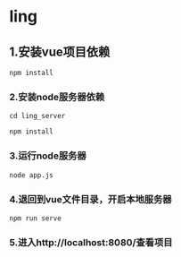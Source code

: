 # ling

## 1.安装vue项目依赖
```
npm install
```

### 2.安装node服务器依赖
```
cd ling_server

npm install
```

### 3.运行node服务器
```
node app.js
```

### 4.退回到vue文件目录，开启本地服务器
```
npm run serve
```
### 5.进入http://localhost:8080/查看项目
